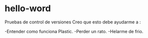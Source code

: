# hello-word
Pruebas de control de versiones
Creo que esto debe ayudarme a :


  -Entender como funciona Plastic.
  -Perder un rato.
  -Helarme de frio.
